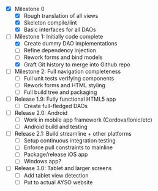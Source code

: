 - [x] Milestone 0
  - [x] Rough translation of all views
  - [x] Skeleton compile/lint
  - [x] Basic interfaces for all DAOs
- [ ] Milestone 1: Initially code complete
    - [x] Create dummy DAO implementations
    - [ ] Refine dependency injection
    - [ ] Rework forms and bind models
    - [x] Graft Git history to merge into Github repo
- [ ] Milestone 2: Full navigation completeness
    - [ ] Full unit tests verifying components
    - [ ] Rework forms and HTML styling
    - [ ] Full build tree and packaging
- [ ] Release 1.9: Fully functional HTML5 app
    - [ ] Create full-fledged DAOs
- [ ] Release 2.0: Android
    - [ ] Work in mobile app framework (Cordova/Ionic/etc)
    - [ ] Android build and testing
- [ ] Release 2.1: Build streamline + other platforms
    - [ ] Setup continuous integration testing
    - [ ] Enforce pull constraints to mainline
    - [ ] Package/release iOS app
    - [ ] Windows app?
- [ ] Release 3.0: Tablet and larger screens
    - [ ] Add tablet view detection
    - [ ] Put to actual AYSO website
